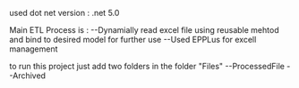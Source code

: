 used dot net version : .net 5.0

Main ETL Process is : 
--Dynamially read excel file using reusable mehtod and bind to desired model for further use
--Used EPPLus for excell management

to run this project just add two folders in the folder "Files"
--ProcessedFile
--Archived
